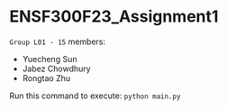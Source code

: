 # ENSF300F23_Assignment1

`Group L01 - 15` members: 

- Yuecheng Sun
- Jabez Chowdhury
- Rongtao Zhu

Run this command to execute: `python main.py`

